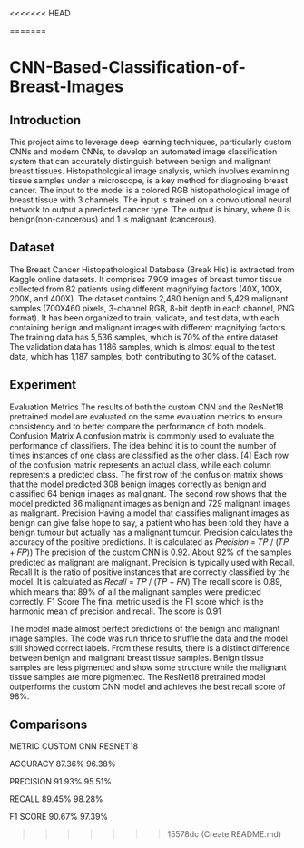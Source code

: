 <<<<<<< HEAD

=======
# CNN-Based-Classification-of-Breast-Images
## Introduction
This project aims to leverage deep learning techniques,
particularly custom CNNs and modern CNNs, to develop an
automated image classification system that can accurately
distinguish between benign and malignant breast tissues.
Histopathological image analysis, which involves examining
tissue samples under a microscope, is a key method for
diagnosing breast cancer. The input to the model is a colored
RGB histopathological image of breast tissue with 3 channels.
The input is trained on a convolutional neural network to
output a predicted cancer type. The output is binary, where 0
is benign(non-cancerous) and 1 is malignant (cancerous).

## Dataset
The Breast Cancer Histopathological Database (Break His) is extracted
from Kaggle online datasets. It comprises 7,909 images of
breast tumor tissue collected from 82 patients using different
magnifying factors (40X, 100X, 200X, and 400X). The
dataset contains 2,480 benign and 5,429 malignant samples
(700X460 pixels, 3-channel RGB, 8-bit depth in each
channel, PNG format).
It has been organized to train, validate, and test data, with
each containing benign and malignant images with different
magnifying factors. The training data has 5,536 samples,
which is 70% of the entire dataset. The validation data has
1,186 samples, which is almost equal to the test data, which
has 1,187 samples, both contributing to 30% of the dataset.

## Experiment
Evaluation Metrics
The results of both the custom CNN and the ResNet18
pretrained model are evaluated on the same evaluation metrics
to ensure consistency and to better compare the performance
of both models.
Confusion Matrix
A confusion matrix is commonly used to evaluate the
performance of classifiers. The idea behind it is to count the
number of times instances of one class are classified as the
other class. [4] Each row of the confusion matrix represents
an actual class, while each column represents a predicted
class.
The first row of the confusion matrix shows that the model
predicted 308 benign images correctly as benign and classified
64 benign images as malignant. The second row shows that
the model predicted 86 malignant images as benign and 729
malignant images as malignant.
Precision
Having a model that classifies malignant images as benign can
give false hope to say, a patient who has been told they have a
benign tumour but actually has a malignant tumour. Precision
calculates the accuracy of the positive predictions. It is
calculated as
𝑃𝑟𝑒𝑐𝑖𝑠𝑖𝑜𝑛 = 𝑇𝑃 / (𝑇𝑃 + 𝐹𝑃))
The precision of the custom CNN is 0.92. About 92% of the
samples predicted as malignant are malignant. Precision is
typically used with Recall.
Recall
It is the ratio of positive instances that are correctly classified
by the model. It is calculated as
𝑅𝑒𝑐𝑎𝑙𝑙 = 𝑇𝑃 / (𝑇𝑃 + 𝐹𝑁)
The recall score is 0.89, which means that 89% of all the
malignant samples were predicted correctly.
F1 Score
The final metric used is the F1 score which is the harmonic
mean of precision and recall. The score is 0.91

The model made almost perfect predictions of the benign and
malignant image samples. The code was run thrice to shuffle
the data and the model still showed correct labels. From these
results, there is a distinct difference between benign and
malignant breast tissue samples. Benign tissue samples are
less pigmented and show some structure while the malignant
tissue samples are more pigmented.
The ResNet18 pretrained model outperforms the custom
CNN model and achieves the best recall score of 98%.

## Comparisons
METRIC CUSTOM CNN RESNET18

ACCURACY 87.36% 96.38%

PRECISION 91.93% 95.51%

RECALL 89.45% 98.28%

F1 SCORE 90.67% 97.39%
>>>>>>> 15578dc (Create README.md)
